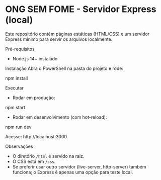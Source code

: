 # ONG SEM FOME - Servidor Express (local)

Este repositório contém páginas estáticas (HTML/CSS) e um servidor Express mínimo para servir os arquivos localmente.

Pré-requisitos
- Node.js 14+ instalado

Instalação
Abra o PowerShell na pasta do projeto e rode:

npm install

Executar
- Rodar em produção:

npm start

- Rodar em desenvolvimento (com hot-reload):

npm run dev

Acesse: http://localhost:3000

Observações
- O diretório `/html` é servido na raiz.
- O CSS está em `/css`.
- Se preferir usar outro servidor (live-server, http-server) também funciona; o Express é apenas uma opção para teste local.
